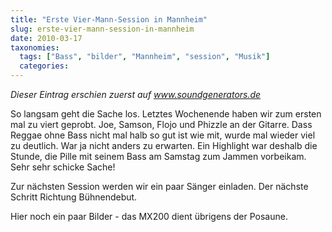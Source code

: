 ```yaml
---
title: "Erste Vier-Mann-Session in Mannheim"
slug: erste-vier-mann-session-in-mannheim
date: 2010-03-17
taxonomies:
  tags: ["Bass", "bilder", "Mannheim", "session", "Musik"]
  categories: 
---
```


<em>Dieser Eintrag erschien zuerst auf <a href="http://www.soundgenerators.de" title="Sound Generators: Backing Band">www.soundgenerators.de</a></em>

So langsam geht die Sache los. Letztes Wochenende haben wir zum ersten mal zu viert geprobt. Joe, Samson, Flojo und Phizzle an der Gitarre. Dass Reggae ohne Bass nicht mal halb so gut ist wie mit, wurde mal wieder viel zu deutlich. War ja nicht anders zu erwarten. Ein Highlight war deshalb die Stunde, die Pille mit seinem Bass am Samstag zum Jammen vorbeikam. Sehr sehr schicke Sache!

Zur nächsten Session werden wir ein paar Sänger einladen. Der nächste Schritt Richtung Bühnendebut.

Hier noch ein paar Bilder - das MX200 dient übrigens der Posaune.